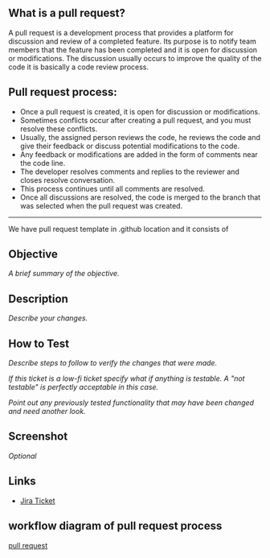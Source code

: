 ## What is a pull request?
A pull request is a development process that provides a platform for discussion and review of a completed feature. Its purpose is to notify team members that the feature has been completed and it is open for discussion or modifications. The discussion usually occurs to improve the quality of the code it is basically a code review process.
## Pull request process:
* Once a pull request is created, it is open for discussion or modifications.
* Sometimes conflicts occur after creating a pull request, and you must resolve these conflicts. 
* Usually, the assigned person reviews the code, he reviews the code and give their feedback or discuss potential modifications to the code.
* Any feedback or modifications are added in the form of comments near the code line.
* The developer resolves comments and replies to the reviewer and closes resolve conversation.
* This process continues until all comments are resolved.
* Once all discussions are resolved, the code is merged to the branch that was selected when the pull request was created. 

______

We have pull request template in .github location and it consists of 
## Objective

_A brief summary of the objective._

## Description

_Describe your changes._

## How to Test

_Describe steps to follow to verify the changes that were made._

_If this ticket is a low-fi ticket specify what if anything is testable. A
"not testable" is perfectly acceptable in this case._

_Point out any previously tested functionality that may have been changed
and need another look._

## Screenshot

_Optional_

## Links

- [Jira Ticket](https://bechtel.atlassian.net/browse/xxxx-xxx)

## workflow diagram of pull request process

[pull request](https://github.com/AVSK123/krish1/blob/master/images/repo.jpg)
